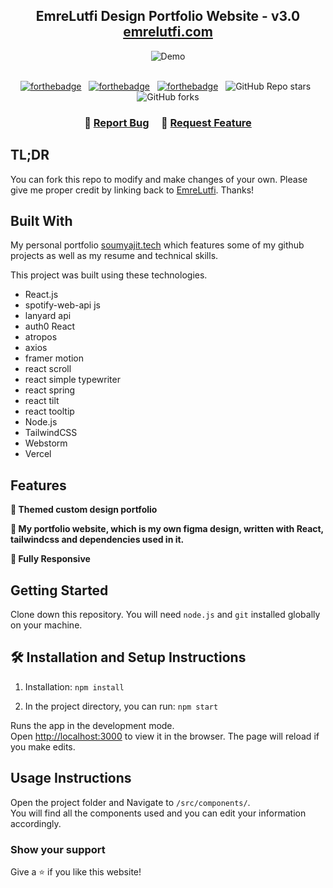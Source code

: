 <h2 align="center">
  EmreLutfi Design Portfolio Website - v3.0<br/>
  <a href="https://emrelutfi.com" target="_blank">emrelutfi.com</a>
</h2>
<div align="center">
  <img alt="Demo" src="https://github.com/lutfiEmre/portfolio-website/assets/58309253/799c856f-af7b-4a8b-978f-ab407bfcc5e8" />
</div>

<br/>

<center>

[![forthebadge](https://forthebadge.com/images/badges/built-with-love.svg)](https://forthebadge.com) &nbsp;
[![forthebadge](https://forthebadge.com/images/badges/made-with-javascript.svg)](https://forthebadge.com) &nbsp;
[![forthebadge](https://forthebadge.com/images/badges/open-source.svg)](https://forthebadge.com) &nbsp;
![GitHub Repo stars](https://img.shields.io/github/stars/soumyajit4419/Portfolio?color=red&logo=github&style=for-the-badge) &nbsp;
![GitHub forks](https://img.shields.io/github/forks/soumyajit4419/Portfolio?color=red&logo=github&style=for-the-badge)

</center>

<h3 align="center">
    🔹
    <a href="https://github.com/lutfiEmre/portfolio-website/issues">Report Bug</a> &nbsp; &nbsp;
    🔹
    <a href="https://github.com/lutfiEmre/portfolio-website/issues">Request Feature</a>
</h3>

## TL;DR

You can fork this repo to modify and make changes of your own. Please give me proper credit by linking back to [EmreLutfi](https://github.com/lutfiEmre/portfolio-website). Thanks!

## Built With

My personal portfolio <a href="https://soumyajit.vercel.app/" target="_blank">soumyajit.tech</a> which features some of my github projects as well as my resume and technical skills.<br/>

This project was built using these technologies.

- React.js
- spotify-web-api js
- lanyard api
- auth0 React
- atropos
- axios
- framer motion
- react scroll
- react simple typewriter
- react spring
- react tilt
- react tooltip
- Node.js
- TailwindCSS
- Webstorm
- Vercel

## Features

**📖 Themed custom design portfolio**

**🎨 My portfolio website, which is my own figma design, written with React, tailwindcss and dependencies used in it.**

**📱 Fully Responsive**

## Getting Started

Clone down this repository. You will need `node.js` and `git` installed globally on your machine.

## 🛠 Installation and Setup Instructions

1. Installation: `npm install`

2. In the project directory, you can run: `npm start`

Runs the app in the development mode.\
Open [http://localhost:3000](http://localhost:3000) to view it in the browser.
The page will reload if you make edits.

## Usage Instructions

Open the project folder and Navigate to `/src/components/`. <br/>
You will find all the components used and you can edit your information accordingly.

### Show your support

Give a ⭐ if you like this website!

